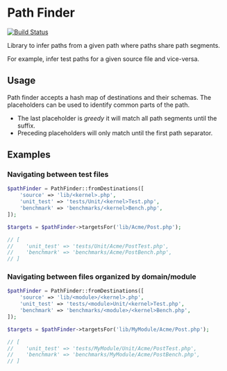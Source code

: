 Path Finder
===========

[![Build Status](https://travis-ci.org/phpactor/path-finder.svg?branch=master)](https://travis-ci.org/phpactor/path-finder)

Library to infer paths from a given path where paths share path segments.

For example, infer test paths for a given source file and vice-versa.

Usage
-----

Path finder accepts a hash map of destinations and their schemas. The
placeholders can be used to identify common parts of the path.

- The last placeholder is _greedy_ it will match all path segments until the
  suffix.
- Preceding placeholders will only match until the first path separator.

Examples
--------

### Navigating between test files

```php
$pathFinder = PathFinder::fromDestinations([
    'source' => 'lib/<kernel>.php',
    'unit_test' => 'tests/Unit/<kernel>Test.php',
    'benchmark' => 'benchmarks/<kernel>Bench.php',
]);

$targets = $pathFinder->targetsFor('lib/Acme/Post.php');

// [
//    'unit_test' => 'tests/Unit/Acme/PostTest.php',
//    'benchmark' => 'benchmarks/Acme/PostBench.php',
// ]
```

### Navigating between files organized by domain/module

```php
$pathFinder = PathFinder::fromDestinations([
    'source' => 'lib/<module>/<kernel>.php',
    'unit_test' => 'tests/<module>Unit/<kernel>Test.php',
    'benchmark' => 'benchmarks/<module>/<kernel>Bench.php',
]);

$targets = $pathFinder->targetsFor('lib/MyModule/Acme/Post.php');

// [
//    'unit_test' => 'tests/MyModule/Unit/Acme/PostTest.php',
//    'benchmark' => 'benchmarks/MyModule/Acme/PostBench.php',
// ]
```
